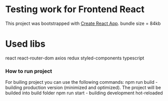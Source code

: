 # Testing work for Frontend React

This project was bootstrapped with [Create React App](https://github.com/facebook/create-react-app).
bundle size = 84kb

# Used libs
react
react-router-dom
axios
redux
styled-components
typescript

### How to run project
For builing project you can use the following commands:
npm run build - building production version (minimized and optimized). The project will be builded into build folder
npm run start - building development hot-reloaded
